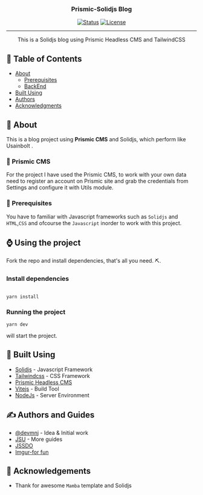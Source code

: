 
<h3 align="center">Prismic-Solidjs Blog</h3>

<div align="center">

[![Status](https://img.shields.io/badge/status-active-success.svg)]() 
[![License](https://img.shields.io/badge/license-MIT-blue.svg)](/LICENSE)

</div>

---

<p align="center"> This is a Solidjs blog using Prismic Headless CMS and TailwindCSS
    <br> 
</p>

## 📝 Table of Contents

- [About](#about)
  - [Prerequisites](#-prerequisites-)
  - [BackEnd](#Graphql)
- [Built Using](#built_using)
- [Authors](#authors)
- [Acknowledgments](#acknowledgement)

## 🧐 About <a name = "about"></a>

This is a blog project using **Prismic CMS** and Solidjs, which perform like Usainbolt .
 

### 🔎  Prismic CMS <a name = "cms"></a>
For the project I have used the Prismic CMS, to work with your own data need to register an account on Prismic site and grab the credentials from Settings and configure it with Utils module.
 
### 🧒 Prerequisites <a name = "Prerequisites"></a>

You have to familiar with Javascript frameworks such as `Solidjs` and `HTML`,`CSS` and ofcourse the `Javascript` inorder to work with this project.

## ⌚ Using the project

Fork the repo and install dependencies, that's all you need. ⛏️. 
### Install dependencies
```

yarn install
```
### Running the project

```
yarn dev
```

 
 will start the project.
 

## 🚀  Built Using <a name = "built_using"></a>

- [Solidjs](http://solidjs.com/) - Javascript Framework
- [Tailwindcss](https://tailwindcss.com/)  - CSS Framework
- [Prismic Headless CMS](https://Prismic.io/)
- [Vitejs](https://vitejs.dev/) - Build Tool
- [NodeJs](https://nodejs.org/en/) - Server Environment

## ✍️ Authors <a name = "authors"></a> and Guides
- [@devmnj](https://github.com/devmnj) - Idea & Initial work
- [JSU](http://javascriptsu.wordpress.com/tag/solidjs) - More guides
- [JSSDO](http://jssudo.blogpost.com)
- [Imgur-for fun](https://imgur.com/user/devshots/posts)

## 🎉 Acknowledgements <a name = "acknowledgement"></a>

- Thank for awesome `Mamba` template and Solidjs
